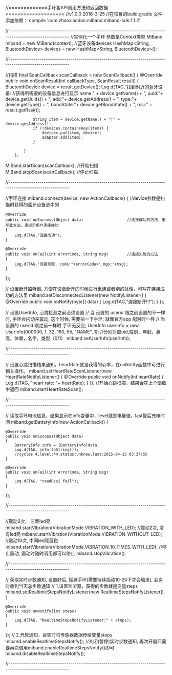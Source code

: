 //=============手环各API调用方法和返回数据====================
//v1.0.0   2016-3-25
//在项目的build.gradle 文件添加依赖： compile 'com.zhaoxiaodan.miband:miband-sdk:1.1.2'

//-----------------------------------------------------------------------------------------------------------
//实例化一个手环 参数是Context类型
MiBand miband = new MiBand(context);
//蓝牙设备devices
HashMap<String, BluetoothDevice> devices = new HashMap<String, BluetoothDevice>();

//-----------------------------------------------------------------------------------------------------------

//扫描
final ScanCallback scanCallback = new ScanCallback() {
            @Override
            public void onScanResult(int callbackType, ScanResult result) {
                BluetoothDevice device = result.getDevice();
                Log.d(TAG,"找到附近的蓝牙设备:                               //获得所需要的设备信息进行显示
                            name:" + device.getName() + ",
                            uuid:"+ device.getUuids() + ",
                            add:"+ device.getAddress() + ",
                            type:"+ device.getType() + ",
                            bondState:"+ device.getBondState() + ",
                            rssi:" + result.getRssi());

                String item = device.getName() + "|" + device.getAddress();
                if (!devices.containsKey(item)) {
                    devices.put(item, device);
                    adapter.add(item);
                }

            }
        };

MiBand.startScan(scanCallback);   //开始扫描
MiBand.stopScan(scanCallback);    //停止扫描

//-----------------------------------------------------------------------------------------------------------

//手环连接
miband.connect(device, new ActionCallback() {            //device参数是扫描时获得的蓝牙设备选中的

    @Override
    public void onSuccess(Object data)                   //连接成功的方法，重写此方法，来提示用户连接成功
    {
        Log.d(TAG,"连接成功");
    }

    @Override
    public void onFail(int errorCode, String msg)        //连接失败的方法
    {
        Log.d(TAG,"连接失败, code:"+errorCode+",mgs:"+msg);
    }
});

// 设置断开监听器, 方便在设备断开的时候进行重连或者别的处理，可写在连接成功的方法里
miband.setDisconnectedListener(new NotifyListener()
{
    @Override
    public void onNotify(byte[] data)
    {
        Log.d(TAG,“连接断开!!!”);
    }
});

// 设置UserInfo, 心跳检测之前必须设置
// 当 设置的 userid 跟之前设置的不一样时, 手环会闪动并震动, 这个时候, 需要拍一下手环; 就像官方app 配对时一样
// 当 设置的 userid 跟之前一样时 手环无反应;
UserInfo userInfo = new UserInfo(000000, 1, 32, 180, 55, "NAME", 1); //分别对应uid,性别，年龄，身高，体重，名字，类型（0/1）
miband.setUserInfo(userInfo);

//-----------------------------------------------------------------------------------------------------------

// 设置心跳扫描结果通知，heartRate就是获得的心率，在onNotify函数中可进行相关操作。
miband.setHeartRateScanListener(new HeartRateNotifyListener()
{
    @Override
    public void onNotify(int heartRate)
    {
        Log.d(TAG, "heart rate: "+ heartRate);
    }
});
//开始心跳扫描，结果会在上个函数中返回
miband.startHeartRateScan();

//-----------------------------------------------------------------------------------------------------------

// 读取手环电池信息，结果显示在info变量中，level就是电量值，last最后充电时间
miband.getBatteryInfo(new ActionCallback() {

    @Override
    public void onSuccess(Object data)
    {
        BatteryInfo info = (BatteryInfo)data;
        Log.d(TAG, info.toString());
        //cycles:4,level:44,status:unknow,last:2015-04-15 03:37:55
    }

    @Override
    public void onFail(int errorCode, String msg)
    {
        Log.d(TAG, "readRssi fail");
    }
});

//-----------------------------------------------------------------------------------------------------------

//震动2次， 三颗led亮
miband.startVibration(VibrationMode.VIBRATION_WITH_LED);
//震动2次, 没有led亮
miband.startVibration(VibrationMode.VIBRATION_WITHOUT_LED);
//震动10次, 中间led亮蓝色
miband.startVibration(VibrationMode.VIBRATION_10_TIMES_WITH_LED);
//停止震动, 震动时随时调用都可以停止
miband.stopVibration();

//-----------------------------------------------------------------------------------------------------------

// 获取实时步数通知, 设置好后, 摇晃手环(需要持续摇动10-20下才会触发), 会实时收到当天总步数通知
// 1.设置监听器，获得的步数就是变量steps
miband.setRealtimeStepsNotifyListener(new RealtimeStepsNotifyListener() {

    @Override
    public void onNotify(int steps)
    {
        Log.d(TAG, "RealtimeStepsNotifyListener:" + steps);
    }
});
// 2.开启通知，会实时将传感器数据传给变量steps
miband.enableRealtimeStepsNotify();
//关闭(暂停)实时步数通知, 再次开启只需要再次调用miband.enableRealtimeStepsNotify()即可
miband.disableRealtimeStepsNotify();

//-----------------------------------------------------------------------------------------------------------
